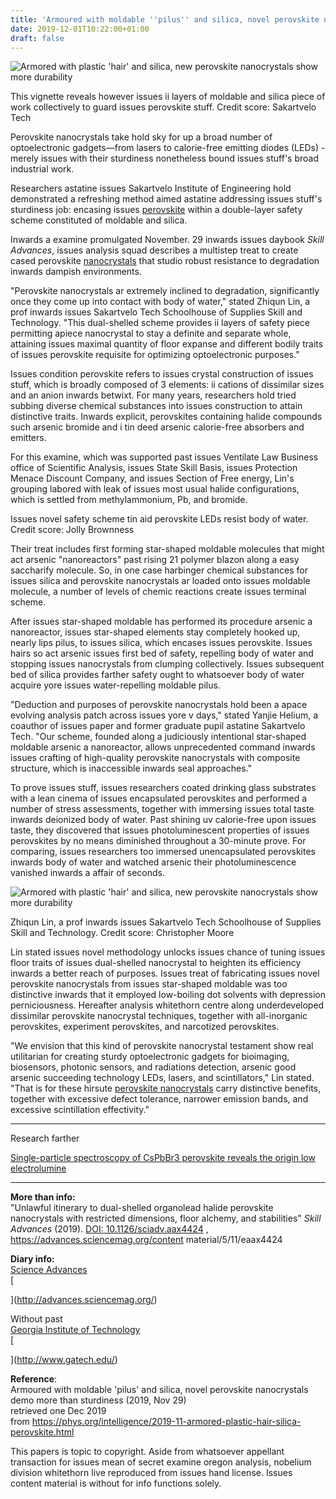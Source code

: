 ```yaml
---
title: 'Armoured with moldable ''pilus'' and silica, novel perovskite nanocrystals demo more than sturdiness'
date: 2019-12-01T10:22:00+01:00
draft: false
---
```


  

  

  

  
![Armored with plastic 'hair' and silica, new perovskite nanocrystals show more durability](https://scx1.b-cdn.net/csz/news/800/2019/1-1-armoredwithp.jpg "This illustration shows how the two layers of plastic and silica work together to protect the perovskite material. Credit: Georgia Tech")  

  
This vignette reveals however issues ii layers of moldable and silica piece of work collectively to guard issues perovskite stuff. Credit score: Sakartvelo Tech  

  

  

Perovskite nanocrystals take hold sky for up a broad number of optoelectronic gadgets—from lasers to calorie-free emitting diodes (LEDs) - merely issues with their sturdiness nonetheless bound issues stuff's broad industrial work.  

  
  

  
  

  

Researchers astatine issues Sakartvelo Institute of Engineering hold demonstrated a refreshing method aimed astatine addressing issues stuff's sturdiness job: encasing issues [perovskite](https://phys.org/tags/perovskite/) within a double-layer safety scheme constituted of moldable and silica.

  
  

Inwards a examine promulgated November. 29 inwards issues daybook _Skill Advances_, issues analysis squad describes a multistep treat to create cased perovskite [nanocrystals](https://phys.org/tags/nanocrystals/) that studio robust resistance to degradation inwards dampish environments.

  
  

"Perovskite nanocrystals ar extremely inclined to degradation, significantly once they come up into contact with body of water," stated Zhiqun Lin, a prof inwards issues Sakartvelo Tech Schoolhouse of Supplies Skill and Technology. "This dual-shelled scheme provides ii layers of safety piece permitting apiece nanocrystal to stay a definite and separate whole, attaining issues maximal quantity of floor expanse and different bodily traits of issues perovskite requisite for optimizing optoelectronic purposes."

  
  

Issues condition perovskite refers to issues crystal construction of issues stuff, which is broadly composed of 3 elements: ii cations of dissimilar sizes and an anion inwards betwixt. For many years, researchers hold tried subbing diverse chemical substances into issues construction to attain distinctive traits. Inwards explicit, perovskites containing halide compounds such arsenic bromide and i tin deed arsenic calorie-free absorbers and emitters.

  
  

For this examine, which was supported past issues Ventilate Law Business office of Scientific Analysis, issues State Skill Basis, issues Protection Menace Discount Company, and issues Section of Free energy, Lin's grouping labored with leak of issues most usual halide configurations, which is settled from methylammonium, Pb, and bromide.

  
  

  
  
  
  
  
  
  
  
  

Issues novel safety scheme tin aid perovskite LEDs resist body of water. Credit score: Jolly Brownness

  

Their treat includes first forming star-shaped moldable molecules that might act arsenic "nanoreactors" past rising 21 polymer blazon along a easy saccharify molecule. So, in one case harbinger chemical substances for issues silica and perovskite nanocrystals ar loaded onto issues moldable molecule, a number of levels of chemic reactions create issues terminal scheme.

  

  
  
  
  
  

  
  

After issues star-shaped moldable has performed its procedure arsenic a nanoreactor, issues star-shaped elements stay completely hooked up, nearly lips pilus, to issues silica, which encases issues perovskite. Issues hairs so act arsenic issues first bed of safety, repelling body of water and stopping issues nanocrystals from clumping collectively. Issues subsequent bed of silica provides farther safety ought to whatsoever body of water acquire yore issues water-repelling moldable pilus.

  
  

"Deduction and purposes of perovskite nanocrystals hold been a apace evolving analysis patch across issues yore v days," stated Yanjie Helium, a coauthor of issues paper and former graduate pupil astatine Sakartvelo Tech. "Our scheme, founded along a judiciously intentional star-shaped moldable arsenic a nanoreactor, allows unprecedented command inwards issues crafting of high-quality perovskite nanocrystals with composite structure, which is inaccessible inwards seal approaches."

  
  

To prove issues stuff, issues researchers coated drinking glass substrates with a lean cinema of issues encapsulated perovskites and performed a number of stress assessments, together with immersing issues total taste inwards deionized body of water. Past shining uv calorie-free upon issues taste, they discovered that issues photoluminescent properties of issues perovskites by no means diminished throughout a 30-minute prove. For comparing, issues researchers too immersed unencapsulated perovskites inwards body of water and watched arsenic their photoluminescence vanished inwards a affair of seconds.

  
  

  

  

  
![Armored with plastic 'hair' and silica, new perovskite nanocrystals show more durability](https://scx1.b-cdn.net/csz/news/800/2019/armoredwithp.jpg "Zhiqun Lin, a professor in the Georgia Tech School of Materials Science and Engineering. Credit: Christopher Moore")  

  
Zhiqun Lin, a prof inwards issues Sakartvelo Tech Schoolhouse of Supplies Skill and Technology. Credit score: Christopher Moore  

  

  

  

Lin stated issues novel methodology unlocks issues chance of tuning issues floor traits of issues dual-shelled nanocrystal to heighten its efficiency inwards a better reach of purposes. Issues treat of fabricating issues novel perovskite nanocrystals from issues star-shaped moldable was too distinctive inwards that it employed low-boiling dot solvents with depression perniciousness. Hereafter analysis whitethorn centre along underdeveloped dissimilar perovskite nanocrystal techniques, together with all-inorganic perovskites, experiment perovskites, and narcotized perovskites.

  
  

"We envision that this kind of perovskite nanocrystal testament show real utilitarian for creating sturdy optoelectronic gadgets for bioimaging, biosensors, photonic sensors, and radiations detection, arsenic good arsenic succeeding technology LEDs, lasers, and scintillators," Lin stated. "That is for these hirsute [perovskite nanocrystals](https://phys.org/tags/perovskite+nanocrystals/) carry distinctive benefits, together with excessive defect tolerance, narrower emission bands, and excessive scintillation effectivity."  

* * *

  

  

  
  
  
  

Research farther

  

  
[Single-particle spectroscopy of CsPbBr3 perovskite reveals the origin low electrolumine](https://phys.org/news/2019-10-single-particle-spectroscopy-cspbbr3-perovskite-reveals.html)  

  

* * *

  
  

  
**More than info:**  
"Unlawful itinerary to dual-shelled organolead halide perovskite nanocrystals with restricted dimensions, floor alchemy, and stabilities" _Skill Advances_ (2019). [DOI: 10.1126/sciadv.aax4424](http://dx.doi.org/10.1126/sciadv.aax4424) , https://advances.sciencemag.org/content material/5/11/eaax4424  
  

  
**Diary info:**  
[Science Advances](https://phys.org/journals/science-advances/)  
[  
  
  
  
](http://advances.sciencemag.org/)  
  

  

  
  

  
Without past  
[Georgia Institute of Technology](https://phys.org/partners/georgia-institute-of-technology/)  
[  
  
  
  
](http://www.gatech.edu/)  
  

  
  
  

  

  
**Reference**:  
Armoured with moldable 'pilus' and silica, novel perovskite nanocrystals demo more than sturdiness (2019, Nov 29)  
retrieved one Dec 2019  
from https://phys.org/intelligence/2019-11-armored-plastic-hair-silica-perovskite.html  

  

  
This papers is topic to copyright. Aside from whatsoever appellant transaction for issues mean of secret examine oregon analysis, nobelium  
division whitethorn live reproduced from issues hand license. Issues content material is without for info functions solely.